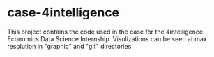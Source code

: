 # case-4intelligence
This project contains the code used in the case for the 4intelligence Economics Data Science Internship. Visulizations can be seen at max resolution in "graphic" and "gif" directories

